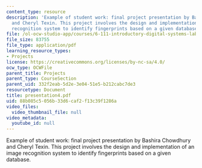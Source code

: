 ```yaml
---
content_type: resource
description: 'Example of student work: final project presentation by Bashira Chowdhury
  and Cheryl Texin. This project involves the design and implementation of an image
  recognition system to identify fingerprints based on a given database.'
file: /ol-ocw-studio-app/courses/6-111-introductory-digital-systems-laboratory-spring-2006/88b085c5056b33d6caf2f13c39f1286a_presentation4.pdf
file_size: 83755
file_type: application/pdf
learning_resource_types:
- Projects
license: https://creativecommons.org/licenses/by-nc-sa/4.0/
ocw_type: OCWFile
parent_title: Projects
parent_type: CourseSection
parent_uid: 332f2eab-5d2e-3e04-51e5-b212cabc7de3
resourcetype: Document
title: presentation4.pdf
uid: 88b085c5-056b-33d6-caf2-f13c39f1286a
video_files:
  video_thumbnail_file: null
video_metadata:
  youtube_id: null
---
```

Example of student work: final project presentation by Bashira Chowdhury and Cheryl Texin. This project involves the design and implementation of an image recognition system to identify fingerprints based on a given database.